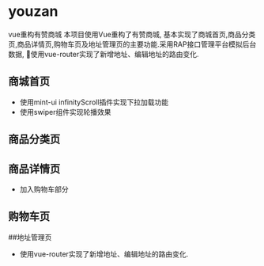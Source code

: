 # youzan
vue重构有赞商城
本项目使用Vue重构了有赞商城, 基本实现了商城首页,商品分类页,商品详情页,购物车页及地址管理页的主要功能.采用RAP接口管理平台模拟后台数据, 使用vue-router实现了新增地址、编辑地址的路由变化.
## 商城首页
+ 使用mint-ui infinityScroll插件实现下拉加载功能
+ 使用swiper组件实现轮播效果

## 商品分类页

## 商品详情页
+ 加入购物车部分

## 购物车页


##地址管理页
+ 使用vue-router实现了新增地址、编辑地址的路由变化.



